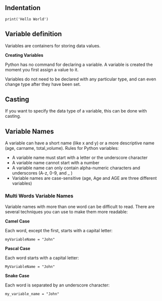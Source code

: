 
## Indentation

`print('Hello World')`

## Variable definition

Variables are containers for storing data values.

**Creating Variables**

Python has no command for declaring a variable.
A variable is created the moment you first assign a value to it.

Variables do not need to be declared with any particular type, and can even change type after they have been set.

## Casting

If you want to specify the data type of a variable, this can be done with casting.

## Variable Names
A variable can have a short name (like x and y) or a more descriptive name (age, carname, total_volume). Rules for Python variables:

* A variable name must start with a letter or the underscore character
* A variable name cannot start with a number
* A variable name can only contain alpha-numeric characters and underscores (A-z, 0-9, and _ )
* Variable names are case-sensitive (age, Age and AGE are three different variables)

### Multi Words Variable Names

Variable names with more than one word can be difficult to read.
There are several techniques you can use to make them more readable:

**Camel Case**

Each word, except the first, starts with a capital letter:

`myVariableName = "John"`

**Pascal Case**

Each word starts with a capital letter:

`MyVariableName = "John"`

**Snake Case**

Each word is separated by an underscore character:

`my_variable_name = "John"`